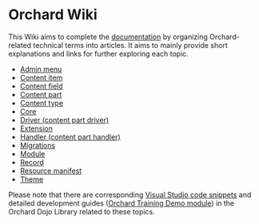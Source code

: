 # Orchard Wiki



This Wiki aims to complete the [documentation](http://docs.orchardproject.net/) by organizing Orchard-related technical terms into articles. It aims to mainly provide short explanations and links for further exploring each topic.

- [Admin menu](AdminMenu)
- [Content item](ContentItem)
- [Content field](ContentField)
- [Content part](ContentPart)
- [Content type](ContentType)
- [Core](Core)
- [Driver (content part driver)](Driver)
- [Extension](Extension)
- [Handler (content part handler)](Handler)
- [Migrations](Migrations)
- [Module](Module)
- [Record](Record)
- [Resource manifest](ResourceManifest)
- [Theme](Theme)

Please note that there are corresponding [Visual Studio code snippets](../Utilities/VisualStudioSnippets/) and detailed development guides ([Orchard Training Demo module](https://orchardtrainingdemo.codeplex.com/)) in the Orchard Dojo Library related to these topics.